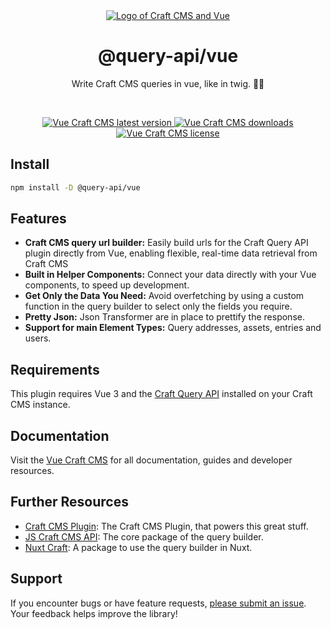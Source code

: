 <div align="center">
	<a href="https://www.npmjs.com/package/@query-api/vue"  align="center">
		<img src="https://online-images-sr.netlify.app/assets/vue-craft-sdk.png"  alt="Logo of Craft CMS and Vue">
	</a>
	<h1 align="center">@query-api/vue</h1>
  <p align="center">
    Write Craft CMS queries in vue, like in twig. 🚀🚀
  </p>
  <br />
</div>

<p align="center">
  <a href="https://www.npmjs.com/package/@query-api/vue">
    <img src="https://img.shields.io/npm/v/%40query-api%2Fvue?color=blue" alt="Vue Craft CMS latest version" />
  </a>
  <a href="https://www.npmjs.com/package/@query-api/vue" rel="nofollow">
    <img src="https://img.shields.io/npm/d18m/%40query-api%2Fvue?color=blue" alt="Vue Craft CMS downloads">
  </a>
  <a href="https://www.npmjs.com/package/@query-api/vue" rel="nofollow">
    <img src="https://img.shields.io/npm/l/%40query-api%2Fvue?color=blue" alt="Vue Craft CMS license">
  </a>
</p>

## Install

```bash
npm install -D @query-api/vue
```

## Features

- **Craft CMS query url builder:** Easily build urls for the Craft Query API plugin directly from
  Vue, enabling flexible, real-time data retrieval from Craft CMS
- **Built in Helper Components:** Connect your data directly with your Vue components, to speed up
  development.
- **Get Only the Data You Need:** Avoid overfetching by using a custom function in the query builder
  to select only the fields you require.
- **Pretty Json:** Json Transformer are in place to prettify the response.
- **Support for main Element Types:** Query addresses, assets, entries and users.

## Requirements

This plugin requires Vue 3 and the
[Craft Query API](https://github.com/samuelreichor/craft-query-api) installed on your Craft CMS
instance.

## Documentation

Visit the [Vue Craft CMS](https://samuelreichor.at/libraries/vue-craftcms) for all documentation,
guides and developer resources.

## Further Resources

- [Craft CMS Plugin](https://samuelreichor.at/libraries/craft-query-api): The Craft CMS Plugin, that
  powers this great stuff.
- [JS Craft CMS API](https://samuelreichor.at/libraries/js-craftcms-api): The core package of the
  query builder.
- [Nuxt Craft](https://samuelreichor.at/libraries/nuxt-craft): A package to use the query builder in
  Nuxt.

## Support

If you encounter bugs or have feature requests, [please submit an issue](/../../issues/new). Your
feedback helps improve the library!
